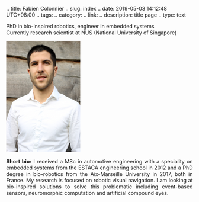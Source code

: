.. title: Fabien Colonnier
.. slug: index
.. date: 2019-05-03 14:12:48 UTC+08:00
.. tags: 
.. category: 
.. link: 
.. description: title page
.. type: text

<p>
PhD in bio-inspired robotics, engineer in embedded systems<br>
Currently research scientist at NUS (National University of Singapore)
</p>

<img src="files/Me.jpg" width="200" alt="Me"/>

<p style="text-align: justify; text-justify: inter-word;">
<b>Short bio:</b>
I received a MSc in automotive engineering with a speciality on embedded systems from the ESTACA engineering school in 2012 and a PhD degree in bio-robotics from the Aix-Marseille University in 2017, both in France. My research is focused on robotic visual navigation. I am looking at bio-inspired solutions to solve this problematic including event-based sensors, neuromorphic computation and artificial compound eyes.
</p>

<!-- TO have my own visitor counter
https://www.ionos.co.uk/digitalguide/websites/website-creation/create-your-own-visitor-counter-how-it-works/

or 

use a provider

https://www.freevisitorcounters.com/

-->
